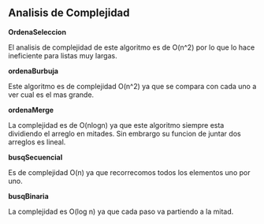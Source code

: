 <h2>Analisis de Complejidad</h2>

<strong>OrdenaSeleccion</strong>

El analisis de complejidad de este algoritmo es de O(n^2) por lo que lo hace ineficiente para listas muy largas.

<strong>ordenaBurbuja</strong>

Este algoritmo es de complejidad O(n^2) ya que se compara con cada uno a ver cual es el mas grande. 

<strong>ordenaMerge</strong>

La complejidad es de O(nlogn) ya que este algoritmo siempre esta dividiendo el arreglo en mitades. Sin embrargo su funcion de juntar dos arreglos es lineal.

<strong>busqSecuencial</strong>

Es de complejidad O(n) ya que recorrecomos todos los elementos uno por uno. 

<strong>busqBinaria</strong>

La complejidad es O(log n) ya que cada paso va partiendo a la mitad. 
